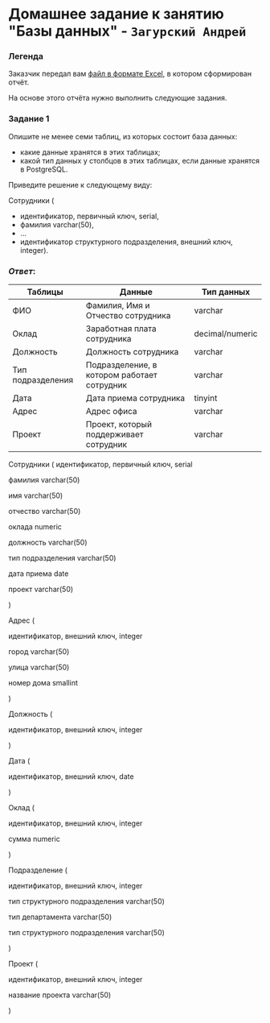# Домашнее задание к занятию "Базы данных" - `Загурский Андрей`
### Легенда

Заказчик передал вам [файл в формате Excel](https://github.com/netology-code/sdb-homeworks/blob/main/resources/hw-12-1.xlsx), в котором сформирован отчёт. 

На основе этого отчёта нужно выполнить следующие задания.

### Задание 1

Опишите не менее семи таблиц, из которых состоит база данных:

- какие данные хранятся в этих таблицах;
- какой тип данных у столбцов в этих таблицах, если данные хранятся в PostgreSQL.

Приведите решение к следующему виду:

Сотрудники (

- идентификатор, первичный ключ, serial,
- фамилия varchar(50),
- ...
- идентификатор структурного подразделения, внешний ключ, integer).

### *Ответ*:
| Таблицы           | Данные                                       | Тип данных      |
| ----------------- | -------------------------------------------- | --------------- |
| ФИО               | Фамилия, Имя и Отчество сотрудника           | varchar         |
| Оклад             | Заработная плата сотрудника                  | decimal/numeric |
| Должность         | Должность сотрудника                         | varchar         |
| Тип подразделения | Подразделение, в котором работает сотрудник  | varchar         |
| Дата              | Дата приема сотрудника                       | tinyint         |
| Адрес             | Адрес офиса                                  | varchar         |
| Проект            | Проект, который поддерживает сотрудник       | varchar         |

Сотрудники (
идентификатор, первичный ключ, serial

фамилия varchar(50)

имя varchar(50)

отчество varchar(50)

оклада numeric

должность varchar(50)

тип подразделения varchar(50)

дата приема date

проект varchar(50)

)

Адрес (

идентификатор, внешний ключ, integer

город varchar(50)

улица varchar(50)

номер дома smallint

)

Должность (

идентификатор, внешний ключ, integer

)

Дата (

идентификатор, внешний ключ, date

)

Оклад (

идентификатор, внешний ключ, integer

сумма numeric

)

Подразделение (

идентификатор, внешний ключ, integer

тип структурного подразделения varchar(50)

тип департамента varchar(50)

тип структурного подразделения varchar(50)

)

Проект (

идентификатор, внешний ключ, integer

название проекта varchar(50)

)